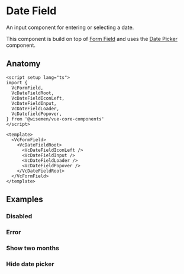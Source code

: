 # Date Field

An input component for entering or selecting a date.

This component is build on top of [Form Field](/packages/components-next/components/form-field/form-field.html) and uses the [Date Picker](/packages/components-next/components/date-picker/date-picker.html) component.

<ComponentPreview name="date-field/examples/main" />

## Anatomy

```vue
<script setup lang="ts">
import {
  VcFormField,
  VcDateFieldRoot,
  VcDateFieldIconLeft,
  VcDateFieldInput,
  VcDateFieldLoader,
  VcDatefieldPopover,
} from '@wisemen/vue-core-components'
</script>

<template>
  <VcFormField>
    <VcDateFieldRoot>
      <VcDateFieldIconLeft />
      <VcDateFieldInput />
      <VcDateFieldLoader />
      <VcDateFieldPopover />
    </VcDateFieldRoot>
  </VcFormField>
</template>
```

<!-- @include: ./date-field-meta.md -->

## Examples

### Disabled

<ComponentPreview name="date-field/examples/disabled" />

### Error

<ComponentPreview name="date-field/examples/error" />

### Show two months

<ComponentPreview name="date-field/examples/show-two-months" />

### Hide date picker

<ComponentPreview name="date-field/examples/hide-date-picker" />